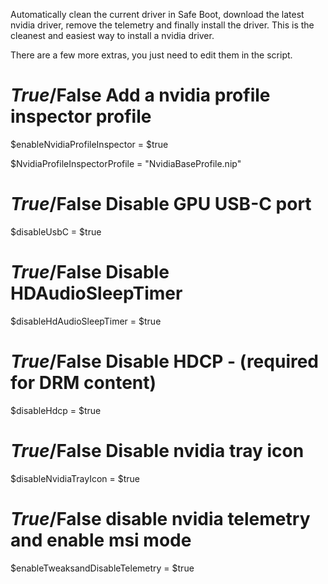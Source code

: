 Automatically clean the current driver in Safe Boot, download the latest nvidia driver, remove the telemetry and finally install the driver. This is the cleanest and easiest way to install a nvidia driver.

There are a few more extras, you just need to edit them in the script.

# $True/$False Add a nvidia profile inspector profile
$enableNvidiaProfileInspector = $true

$NvidiaProfileInspectorProfile = "NvidiaBaseProfile.nip"

# $True/$False Disable GPU USB-C port
$disableUsbC = $true

# $True/$False Disable HDAudioSleepTimer
$disableHdAudioSleepTimer = $true

# $True/$False Disable HDCP - (required for DRM content)
$disableHdcp = $true

# $True/$False Disable nvidia tray icon
$disableNvidiaTrayIcon = $true

# $True/$False disable nvidia telemetry and enable msi mode
$enableTweaksandDisableTelemetry = $true
